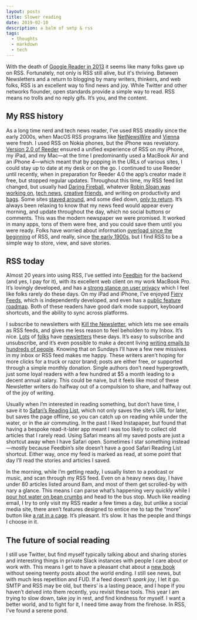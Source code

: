```yaml
---
layout: posts
title: Slower reading
date: 2019-02-10
description: a balm of smtp & rss
tags:
  - thoughts
  - markdown
  - tech
---
```


With the death of [Google Reader in 2013](https://lifehacker.com/google-reader-is-shutting-down-here-are-the-best-alter-5990456) it seems like many folks gave up on RSS. Fortunately, not only is RSS still alive, but it's thriving. Between Newsletters and a return to blogging by many writers, thinkers, and web folks, RSS is an excellent way to find news and joy. While Twitter and other networks flounder, open standards provide a simple way to read. RSS means no trolls and no reply gifs. It’s you, and the content.

## My RSS history

As a long time nerd and tech news reader, I’ve used RSS steadily since the early 2000s, when MacOS RSS programs like [NetNewsWire](https://nnw.ranchero.com) and [Vienna](https://github.com/ViennaRSS/vienna-rss) were fresh. I used RSS on Nokia phones, but the iPhone was revelatory. [Version 2.0 of Reeder](https://techcrunch.com/2010/11/14/reeder-for-mac/) ensured a unified experience of RSS on my iPhone, my iPad, and my Mac—at the time I predominantly used a MacBook Air and an iPhone 4—which meant that by popping in the URLs of various sites, I could stay up to date at my desk or on the go. I continued to use Reeder until recently, when in preparation for Reeder 4.0 the app’s creator made it free, but stopped regular updates. Throughout this time, my RSS feed list changed, but usually had [Daring Fireball](https://daringfireball.net), whatever [Robin Sloan was working on](https://desert.glass), [tech news](https://www.theverge.com), [creative](https://www.waxy.org) [friends](https://roadrunnertwice.dreamwidth.org/566524.html), and writing on productivity and [bags](https://www.carryology.com). Some sites [stayed around](https://Kottke.org), and some died down, [only to return](https://a.wholelottanothing.org). It’s always been relaxing to know that my news feed would appear every morning, and update throughout the day, which no social buttons or comments. This was the modern newspaper we were promised. It worked in many apps, tons of them were free, and you could save them until you were ready. Folks have worried about information [overload since the beginning](https://www.wired.com/2003/08/aggregators-attack-info-overload/) of RSS, and really, since [the early 1900s](https://en.m.wikipedia.org/wiki/Information_overload), but I find RSS to be a simple way to store, view, and save stories.

## RSS today

Almost 20 years into using RSS, I’ve settled into [Feedbin](https://feedbin.com) for the backend (and yes, I pay for it), with its excellent web client on my work MacBook Pro. It’s lovingly developed, and has a [strong stance on user privacy](https://feedbin.com/blog/2018/09/11/private-by-default/) which I feel like folks rarely do these days. On my iPad and iPhone, I’ve enjoyed [Fiery Feeds](http://cocoacake.net/apps/fiery/), which is independently developed, and even has a [public feature roadmap](http://blog.cocoacake.net/archives/1205). Both of these readers have good dark mode support, keyboard shortcuts, and the ability to sync across platforms.

I subscribe to newsletters with [Kill the Newsletter](https://www.kill-the-newsletter.com), which lets me see emails as RSS feeds, and gives me less reason to feel beholden to my Inbox. It’s nice. [Lots](https://www.shatnerchatner.com) of [folks](https://tinyletter.com/5it) have [newsletters](https://dillandfennel.substack.com) these days. It’s easy to subscribe and unsubscribe, and it’s even possible to make a decent living [writing emails to hundreds of people](https://craigmod.com/essays/newsletters/). Knowing that on Sundays I’ll have a few new missives in my inbox or RSS feed makes me happy. These writers aren’t hoping for more clicks for a truck or razor brand; posts are either free, or supported through a simple monthly donation. Single authors don’t need hypergrowth, just some loyal readers with a few hundred at $5 a month leading to a decent annual salary. This could be naive, but it feels like most of these Newsletter writers do halfway out of a compulsion to share, and halfway out of the joy of writing.

Usually when I’m interested in reading something, but don’t have time, I save it to [Safari’s Reading List](https://support.apple.com/en-us/HT200294), which not only saves the site’s URL for later, but saves the page offline, so you can catch up on reading while under the water, or in the air commuting. In the past I liked Instapaper, but found that having a bespoke read-it-later app meant I was too likely to collect old articles that I rarely read. Using Safari means all my saved posts are just a shortcut away when I have Safari open. Sometimes I star something instead—mostly because Feedbin’s site doesn’t have a good Safari Reading List shortcut. Either way, once my feed is marked as read, at some point that day I’ll read the stories and articles I saved.

In the morning, while I’m getting ready, I usually listen to a podcast or music, and scan through my RSS feed. Even on a heavy news day, I have under 80 articles listed around 8am, and most of them get scrolled-by with nary a glance. This means I can parse what’s happening very quickly while I [pour hot water on bean crumbs](https://crema.co/guides/hario-v60-pour-over) and head to the bus stop. Much like reading email, I try to only visit my RSS reader a few times a day, but unlike a social media site, there aren’t features designed to entice me to tap the “more” button like [a rat in a cage](https://en.m.wikipedia.org/wiki/Brain_stimulation_reward). It’s pleasant. It’s slow. It has the people and things I choose in it.

## The future of social reading

I still use Twitter, but find myself typically talking about and sharing stories and interesting things in private Slack instances with people I care about or work with. This means I get to have a pleasant chat about a [new book](https://www.brookshelley.com/books) without seeing twenty posts about the world ending. I still see news, but with much less repetition and FUD. If a feed doesn’t _spark joy_, I let it go. SMTP and RSS may be old, but theirs’ is a lasting peace, and I hope if you haven’t delved into them recently, you revisit these tools. This year I am trying to slow down, take joy in rest, and find kindness for myself. I want a better world, and to fight for it, I need time away from the firehose. In RSS, I’ve found a serene pond.
